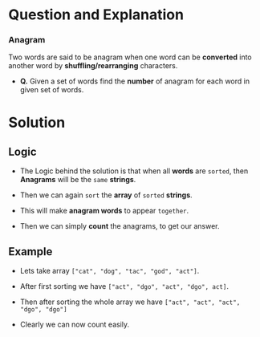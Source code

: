 # Question and Explanation

### Anagram

Two words are said to be anagram when one word can be __converted__ into another word by __shuffling/rearranging__ characters.

+ __Q.__ Given a set of words find the __number__ of anagram for each word in given set of words.


# Solution

## Logic

+ The Logic behind the solution is that when all __words__ are `sorted`, then __Anagrams__ will be the `same` __strings__.

+ Then we can again `sort` the __array__ of `sorted` __strings__.

+ This will make __anagram words__ to appear `together`.

+ Then we can simply __count__ the anagrams, to get our answer.

## Example

+ Lets take array `["cat", "dog", "tac", "god", "act"]`.

+ After first sorting we have `["act", "dgo", "act", "dgo", act]`.

+ Then after sorting the whole array we have `["act", "act", "act", "dgo", "dgo"]`

+ Clearly we can now count easily.
